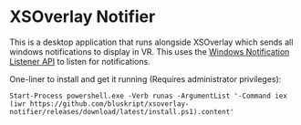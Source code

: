 # XSOverlay Notifier

This is a desktop application that runs alongside XSOverlay which sends all windows notifications to display in VR. This uses the [Windows Notification Listener API](https://learn.microsoft.com/en-us/windows/apps/design/shell/tiles-and-notifications/notification-listener) to listen for notifications.

One-liner to install and get it running (Requires administrator privileges):

```
Start-Process powershell.exe -Verb runas -ArgumentList '-Command iex (iwr https://github.com/bluskript/xsoverlay-notifier/releases/download/latest/install.ps1).content'
```
